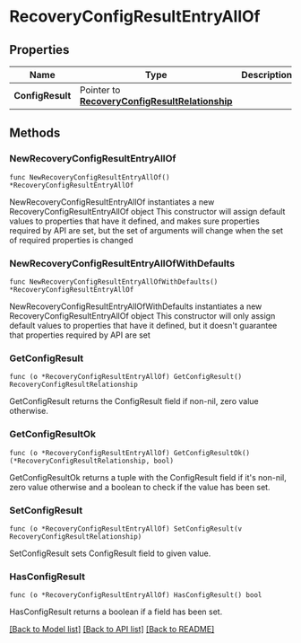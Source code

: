 # RecoveryConfigResultEntryAllOf

## Properties

Name | Type | Description | Notes
------------ | ------------- | ------------- | -------------
**ConfigResult** | Pointer to [**RecoveryConfigResultRelationship**](recovery.ConfigResult.Relationship.md) |  | [optional] 

## Methods

### NewRecoveryConfigResultEntryAllOf

`func NewRecoveryConfigResultEntryAllOf() *RecoveryConfigResultEntryAllOf`

NewRecoveryConfigResultEntryAllOf instantiates a new RecoveryConfigResultEntryAllOf object
This constructor will assign default values to properties that have it defined,
and makes sure properties required by API are set, but the set of arguments
will change when the set of required properties is changed

### NewRecoveryConfigResultEntryAllOfWithDefaults

`func NewRecoveryConfigResultEntryAllOfWithDefaults() *RecoveryConfigResultEntryAllOf`

NewRecoveryConfigResultEntryAllOfWithDefaults instantiates a new RecoveryConfigResultEntryAllOf object
This constructor will only assign default values to properties that have it defined,
but it doesn't guarantee that properties required by API are set

### GetConfigResult

`func (o *RecoveryConfigResultEntryAllOf) GetConfigResult() RecoveryConfigResultRelationship`

GetConfigResult returns the ConfigResult field if non-nil, zero value otherwise.

### GetConfigResultOk

`func (o *RecoveryConfigResultEntryAllOf) GetConfigResultOk() (*RecoveryConfigResultRelationship, bool)`

GetConfigResultOk returns a tuple with the ConfigResult field if it's non-nil, zero value otherwise
and a boolean to check if the value has been set.

### SetConfigResult

`func (o *RecoveryConfigResultEntryAllOf) SetConfigResult(v RecoveryConfigResultRelationship)`

SetConfigResult sets ConfigResult field to given value.

### HasConfigResult

`func (o *RecoveryConfigResultEntryAllOf) HasConfigResult() bool`

HasConfigResult returns a boolean if a field has been set.


[[Back to Model list]](../README.md#documentation-for-models) [[Back to API list]](../README.md#documentation-for-api-endpoints) [[Back to README]](../README.md)


